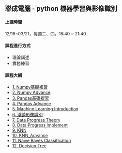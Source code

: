 ## 聯成電腦 - python 機器學習與影像識別

#### 上課時間

12/19~03/21，每週二、四，18:40 ~ 21:40

#### 課程進行方式

- 理論講述
- 實務練習

#### 課程大綱
- [1. Numpy基礎複習](http://mirdex.github.io/ML_20231219/1.%20Numpy%20總複習1_Q.slides.html)
- [2. Numpy Advance](http://mirdex.github.io/ML_20231219/2.%20NumPy_Q.slides.html)
- [3. Pandas基礎複習](http://mirdex.github.io/ML_20231219/3.%20Pandas%20總複習1_Q.slides.html)
- [4. Pandas Advance](http://mirdex.github.io/ML_20231219/4.%20Pandas_Q.slides.html)
- [5. Machine Learning Introduction](http://mirdex.github.io/ML_20231219/5.Machine%20Learning%20Introduction.slides.html)
- [6. 淺談影像識別](http://mirdex.github.io/ML_20231219/6.淺談影像識別_Q.slides.html)
- [7. Data Progress Theory](http://mirdex.github.io/ML_20231219/7.%20Data%20Progress%20Theory_Q.slides.html)
- [8. Data Progress Implement](http://mirdex.github.io/ML_20231219/8.Data%20Process%20Implement_Q.slides.html)
- [9. KNN](http://mirdex.github.io/ML_20231219/9.%20KNN_Q.slides.html)
- [10. KNN_Advance](http://mirdex.github.io/ML_20231219/10.%20KNN_Advance_Q.slides.html)
- [11. Naive Bayes Classification](http://mirdex.github.io/ML_20231219/12.%20Naive%20Bayes%20Classification_Q.slides.html)
- [12. Decision Tree](http://mirdex.github.io/ML_20231219/13.%20Decision%20Tree_Q.slides.html)
